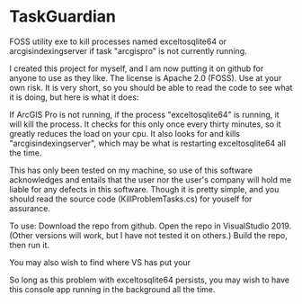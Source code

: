 # TaskGuardian
FOSS utility exe to kill processes named exceltosqlite64 or arcgisindexingserver if task "arcgispro" is not currently running.

I created this project for myself, and I am now putting it on github for anyone to use as they like. The license is Apache 2.0 (FOSS).
Use at your own risk. It is very short, so you should be able to read the code to see what it is doing, but here is what it does:

If ArcGIS Pro is not running, if the process "exceltosqlite64" is running, it will kill the process. It  checks for this only once every thirty minutes, so it greatly reduces the load on your cpu.
It also looks for and kills "arcgisindexingserver", which may be what is restarting exceltosqlite64 all the time.

This has only been tested on my machine, so use of this software acknowledges and entails that the user nor the user's company will hold me liable for any defects in this software. Though it is pretty simple, and you should read the source code (KillProblemTasks.cs) for youself for assurance.

To use:
Download the repo from github.
Open the repo in VisualStudio 2019. (Other versions will work, but I have not tested it on others.)
Build the repo, then run it.

You may also wish to find where VS has put your 

So long as this problem with exceltosqlite64 persists, you may wish to have this console app running in the background all the time.

